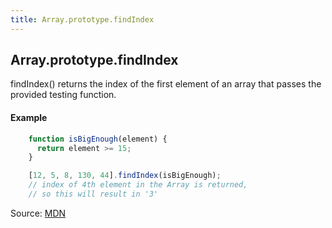 ```yaml
---
title: Array.prototype.findIndex
---
```

## Array.prototype.findIndex

findIndex() returns the index of the first element of an array that passes the provided testing function.

#### Example

```javascript
    function isBigEnough(element) {
      return element >= 15;
    }

    [12, 5, 8, 130, 44].findIndex(isBigEnough); 
    // index of 4th element in the Array is returned,
    // so this will result in '3'
```

Source: [MDN](https://developer.mozilla.org/en-US/docs/Web/JavaScript/Reference/Global_Objects/Array/findIndex)
